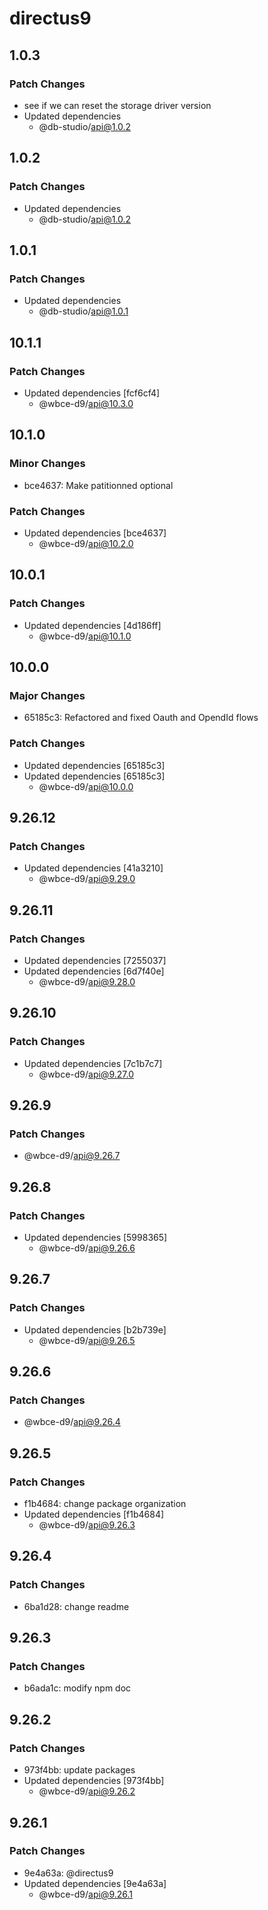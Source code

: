 # directus9

## 1.0.3

### Patch Changes

- see if we can reset the storage driver version
- Updated dependencies
  - @db-studio/api@1.0.2

## 1.0.2

### Patch Changes

- Updated dependencies
  - @db-studio/api@1.0.2

## 1.0.1

### Patch Changes

- Updated dependencies
  - @db-studio/api@1.0.1

## 10.1.1

### Patch Changes

- Updated dependencies [fcf6cf4]
  - @wbce-d9/api@10.3.0

## 10.1.0

### Minor Changes

- bce4637: Make patitionned optional

### Patch Changes

- Updated dependencies [bce4637]
  - @wbce-d9/api@10.2.0

## 10.0.1

### Patch Changes

- Updated dependencies [4d186ff]
  - @wbce-d9/api@10.1.0

## 10.0.0

### Major Changes

- 65185c3: Refactored and fixed Oauth and OpendId flows

### Patch Changes

- Updated dependencies [65185c3]
- Updated dependencies [65185c3]
  - @wbce-d9/api@10.0.0

## 9.26.12

### Patch Changes

- Updated dependencies [41a3210]
  - @wbce-d9/api@9.29.0

## 9.26.11

### Patch Changes

- Updated dependencies [7255037]
- Updated dependencies [6d7f40e]
  - @wbce-d9/api@9.28.0

## 9.26.10

### Patch Changes

- Updated dependencies [7c1b7c7]
  - @wbce-d9/api@9.27.0

## 9.26.9

### Patch Changes

- @wbce-d9/api@9.26.7

## 9.26.8

### Patch Changes

- Updated dependencies [5998365]
  - @wbce-d9/api@9.26.6

## 9.26.7

### Patch Changes

- Updated dependencies [b2b739e]
  - @wbce-d9/api@9.26.5

## 9.26.6

### Patch Changes

- @wbce-d9/api@9.26.4

## 9.26.5

### Patch Changes

- f1b4684: change package organization
- Updated dependencies [f1b4684]
  - @wbce-d9/api@9.26.3

## 9.26.4

### Patch Changes

- 6ba1d28: change readme

## 9.26.3

### Patch Changes

- b6ada1c: modify npm doc

## 9.26.2

### Patch Changes

- 973f4bb: update packages
- Updated dependencies [973f4bb]
  - @wbce-d9/api@9.26.2

## 9.26.1

### Patch Changes

- 9e4a63a: @directus9
- Updated dependencies [9e4a63a]
  - @wbce-d9/api@9.26.1
